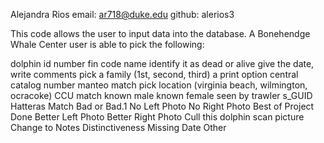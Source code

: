 Alejandra Rios 
email: ar718@duke.edu github: alerios3

This code allows the user to input data into the database. 
A Bonehendge Whale Center user is able to pick the following: 

dolphin id number
fin code
name
identify it as dead or alive
give the date, write comments
pick a family (1st, second, third)
a print option 
central catalog number
manteo match
pick location (virginia beach, wilmington, ocracoke)
CCU match 
known male
known female
seen by trawler
s_GUID
Hatteras Match
Bad or Bad.1
No Left Photo
No Right Photo
Best of Project Done
Better Left Photo
Better Right Photo
Cull this dolphin
scan picture
Change to 
Notes
Distinctiveness
Missing Date
Other
